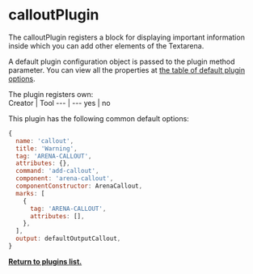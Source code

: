 # calloutPlugin
The calloutPlugin registers a block for displaying important information inside which you can add other elements of the Textarena.

A default plugin configuration object is passed to the plugin method parameter. You can view all the properties at [the table of default plugin options](../plugins.md#default-plugin-options).

The plugin registers own:  
Creator | Tool
--- | ---
yes | no

This plugin has the following common default options: 
```js
{
  name: 'callout',
  title: 'Warning',
  tag: 'ARENA-CALLOUT',
  attributes: {},
  command: 'add-callout',
  component: 'arena-callout',
  componentConstructor: ArenaCallout,
  marks: [
    {
      tag: 'ARENA-CALLOUT',
      attributes: [],
    },
  ],
  output: defaultOutputCallout,
}
```

**[Return to plugins list.](../plugins.md#list-of-standard-plugins)**